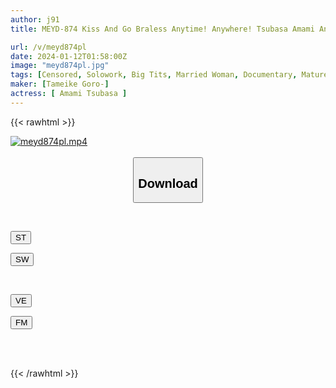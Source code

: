 ```yaml
---
author: j91
title: MEYD-874 Kiss And Go Braless Anytime! Anywhere! Tsubasa Amami And The Little Devil's Affair Trip That Tempts Her

url: /v/meyd874pl
date: 2024-01-12T01:58:00Z
image: "meyd874pl.jpg"
tags: [Censored, Solowork, Big Tits, Married Woman, Documentary, Mature Woman	]
maker: [Tameike Goro-]
actress: [ Amami Tsubasa ]
---
```



{{< rawhtml >}}

<div class="video" data-videoid="7XmgeYmpXrIArBd">
    <a href="javascript:;">
        <img src="/v/meyd874pl/meyd874pl.jpg" width="WIDTH" height="HEIGHT" alt="meyd874pl.mp4" loading="lazy">
    </a>
</div>

<script type="text/javascript" src="https://j91.asia/asset/on-demand-st.js"></script>

<br>
  <link rel="stylesheet" href="https://j91.asia/asset/bs5.css">
  
  <center>
  <button class="btn btn-primary" type="button" data-bs-toggle="collapse" data-bs-target=".multi-collapse" aria-expanded="false" aria-controls="multiCollapseExample1 multiCollapseExample2"><h2>Download</h2></button></center>
</p>
<div class="row">
  <div class="col">
    <div class="collapse multi-collapse" id="multiCollapseExample1">
      <div class="card card-body">
	      	      <br>
<div class="buttons">  
<p><a href="https://streamtape.to/v/7XmgeYmpXrIArBd" target="_blank"><button class="btn-hover color-3"><i class="fa fa-download"></i> ST</button></a></p>
<p><a href="https://flaswish.com/oeidwjspip2g" target="_blank"><button class="btn-hover color-2"><i class="fa fa-download"></i> SW</button></a></p></div>
    </div>
  </div>
</div>
  <div class="col">
    <div class="collapse multi-collapse" id="multiCollapseExample2">
      <div class="card card-body">
	      <br>
<div class="buttons">
<p><a href="javascript:;" target="_blank"><button class="btn-hover color-9"><i class="fa fa-download"></i> VE</button></a></p>
<p><a href="javascript:;" target="_blank"><button class="btn-hover color-8"><i class="fa fa-download"></i> FM</button></a></p></div>
<br><br>
      </div>
    </div>
  </div>
</div>

{{< /rawhtml >}}